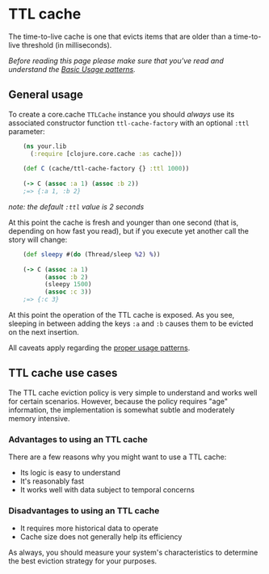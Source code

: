 TTL cache
==========

The time-to-live cache is one that evicts items that are older than a time-to-live threshold (in milliseconds).

*Before reading this page please make sure that you've read and understand the [Basic Usage patterns](./Using).*

General usage
-------------

To create a core.cache `TTLCache` instance you should *always* use its associated constructor function `ttl-cache-factory` with an optional `:ttl` parameter:

```clojure
    (ns your.lib 
      (:require [clojure.core.cache :as cache]))
	
    (def C (cache/ttl-cache-factory {} :ttl 1000))
    
    (-> C (assoc :a 1) (assoc :b 2))
	;=> {:a 1, :b 2}
```

*note: the default `:ttl` value is 2 seconds*

At this point the cache is fresh and younger than one second (that is, depending on how fast you read), but if you execute yet another call the story will change:

```clojure
    (def sleepy #(do (Thread/sleep %2) %))
    
    (-> C (assoc :a 1) 
	      (assoc :b 2)
		  (sleepy 1500)
	      (assoc :c 3))
	;=> {:c 3}
```

At this point the operation of the TTL cache is exposed.  As you see, sleeping in between adding the keys `:a` and `:b` causes them to be evicted on the next insertion.

All caveats apply regarding the [proper usage patterns](./Using).

TTL cache use cases
--------------------

The TTL cache eviction policy is very simple to understand and works well for certain scenarios.  However, because the policy requires "age" information, the implementation is somewhat subtle and moderately memory intensive.

### Advantages to using an TTL cache

There are a few reasons why you might want to use a TTL cache:

 * Its logic is easy to understand
 * It's reasonably fast
 * It works well with data subject to temporal concerns

### Disadvantages to using an TTL cache

 * It requires more historical data to operate
 * Cache size does not generally help its efficiency
 
As always, you should measure your system's characteristics to determine the best eviction strategy for your purposes.
